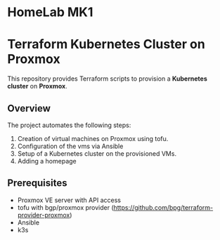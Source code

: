 # HomeLab MK1

# Terraform Kubernetes Cluster on Proxmox

This repository provides Terraform scripts to provision a **Kubernetes cluster** on **Proxmox**.

## Overview
The project automates the following steps:
1. Creation of virtual machines on Proxmox using tofu.
2. Configuration of the vms via Ansible
4. Setup of a Kubernetes cluster on the provisioned VMs.
6. Adding a homepage

## Prerequisites
- Proxmox VE server with API access
- tofu with bgp/proxmox provider (https://github.com/bpg/terraform-provider-proxmox)
- Ansible
- k3s
